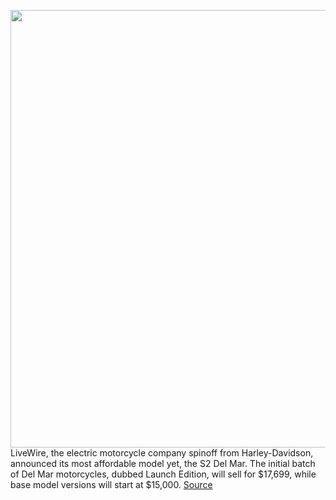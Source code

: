 <img src='https://cdn.vox-cdn.com/thumbor/dz1y0eBovM9fw8sccwEEPtTav68=/0x0:4800x3200/1200x800/filters:focal(2016x1216:2784x1984)/cdn.vox-cdn.com/uploads/chorus_image/image/70858453/LW_DELMAR_BOOJ_5289.0.jpg' width='700px' /><br/>
LiveWire, the electric motorcycle company spinoff from Harley-Davidson, announced its most affordable model yet, the S2 Del Mar. The initial batch of Del Mar motorcycles, dubbed Launch Edition, will sell for $17,699, while base model versions will start at $15,000.
<a href='https://www.theverge.com/2022/5/11/23067118/harley-davidson-livewire-s2-del-mar-electric-motorcycle-specs-price'> Source <a/>